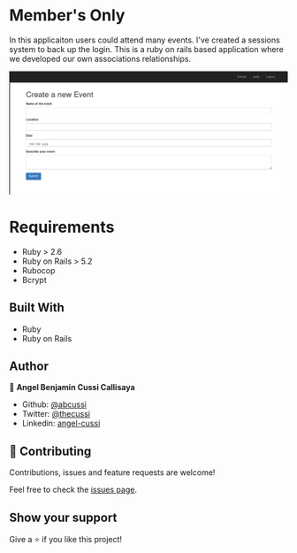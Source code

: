 # Member's Only
In this applicaiton users could attend many events. I've created a sessions system to back up the login. This is a ruby on rails based application where we developed our own associations relationships.


![screenshot](./app.png)

# Requirements

- Ruby > 2.6
- Ruby on Rails > 5.2
- Rubocop
- Bcrypt

## Built With

- Ruby
- Ruby on Rails

## Author

👤 **Angel Benjamin Cussi Callisaya**

- Github: [@abcussi](https://github.com/abcussi)
- Twitter: [@thecussi](https://twitter.com/thecussi)
- Linkedin: [angel-cussi](https://www.linkedin.com/in/angel-cussi-1b2310174/)

## 🤝 Contributing

Contributions, issues and feature requests are welcome!

Feel free to check the [issues page](issues/).

## Show your support

Give a ⭐️ if you like this project!